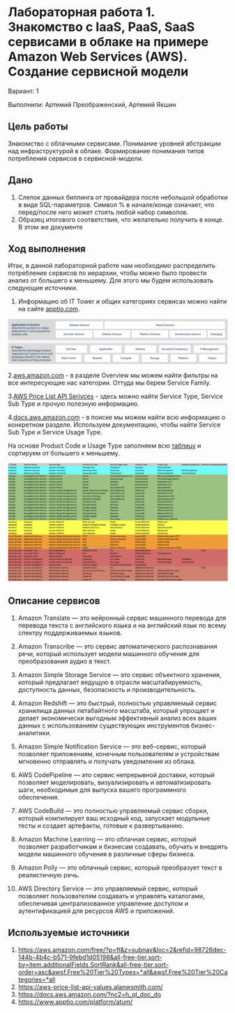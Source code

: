 # Лабораторная работа 1. Знакомство с IaaS, PaaS, SaaS сервисами в облаке на примере Amazon Web Services (AWS). Создание сервисной модели

Вариант: 1

Выполнили:  Артемий Преображенский, Артемий Якшин

## Цель работы

Знакомство с облачными сервисами. Понимание уровней абстракции над инфраструктурой в облаке. Формирование понимания типов потребления сервисов в сервисной-модели.

## Дано

1. Слепок данных биллинга от провайдера после небольшой обработки в виде SQL-параметров. Символ % в начале/конце означает, что перед/после него может стоять любой набор символов.
2. Образец итогового соответствия, что желательно получить в конце. В этом же документе  

## Ход выполнения

Итак, в данной лабораторной работе нам необходимо распределить потребление сервисов по иерархии, чтобы можно было провести анализ от большего к меньшему. Для этого мы будем использовать следующие источники.

1. Информацию об IT Tower и общих категориях сервисах можно найти на сайте [apptio.com](https://www.apptio.com/platform/atum/).

![](./assets/1.png)

2.[aws.amazon.com](https://aws.amazon.com/free/?p=ft&z=subnav&loc=2&refid=98726dec-144b-4b4c-b571-9febd1d05198&all-free-tier.sort-by=item.additionalFields.SortRank&all-free-tier.sort-order=asc&awsf.Free%20Tier%20Types=*all&awsf.Free%20Tier%20Categories=*all) - в разделе Overview мы можем найти фильтры на все интересующие нас категории. Оттуда мы берем Service Family.

3.[AWS Price List API Serivces](https://aws-price-list-api-values.alanwsmith.com/) - здесь можно найти Service Type, Service Sub Type и прочую полезную информацию.

4.[docs.aws.amazon.com](https://docs.aws.amazon.com/?nc2=h_ql_doc_do) - в поиске мы можем найти всю информацию о конкретном разделе. Используем документацию, чтобы найти Service Sub Type и Service Usage Type.

На основе Product Code и Usage Type заполняем всю [таблицу](https://docs.google.com/spreadsheets/d/1GvFC9WZPQ6x2wD0hDskqCn9f3an3M2eHxoqT5yuw4k0/edit?usp=sharing) и сортируем от большего к меньшему.

![](./assets/2.png)

## Описание сервисов

1. Amazon Translate — это нейронный сервис машинного перевода для перевода текста с английского языка и на английский язык по всему спектру поддерживаемых языков.

2. Amazon Transcribe — это сервис автоматического распознавания речи, который использует модели машинного обучения для преобразования аудио в текст.

3. Amazon Simple Storage Service — это сервис объектного хранения, который предлагает ведущую в отрасли масштабируемость, доступность данных, безопасность и производительность.

4. Amazon Redshift — это быстрый, полностью управляемый сервис хранилища данных петабайтного масштаба, который упрощает и делает экономически выгодным эффективный анализ всех ваших данных с использованием существующих инструментов бизнес-аналитики.

5. Amazon Simple Notification Service — это веб-сервис, который позволяет приложениям, конечным пользователям и устройствам мгновенно отправлять и получать уведомления из облака.

6. AWS CodePipeline — это сервис непрерывной доставки, который позволяет моделировать, визуализировать и автоматизировать шаги, необходимые для выпуска вашего программного обеспечения.

7. AWS CodeBuild — это полностью управляемый сервис сборки, который компилирует ваш исходный код, запускает модульные тесты и создает артефакты, готовые к развертыванию.

8. Amazon Machine Learning — это облачная сервис, который позволяет разработчикам и бизнесам создавать, обучать и внедрять модели машинного обучения в различные сферы бизнеса.

9. Amazon Polly — это облачный сервис, который преобразует текст в реалистичную речь.

10. AWS Directory Service — это управляемый сервис, который позволяет пользователям создавать и управлять каталогами, обеспечивая централизованное управление доступом и аутентификацией для ресурсов AWS и приложений.

## Используемые источники

1. <https://aws.amazon.com/free/?p=ft&z=subnav&loc=2&refid=98726dec-144b-4b4c-b571-9febd1d05198&all-free-tier.sort-by=item.additionalFields.SortRank&all-free-tier.sort-order=asc&awsf.Free%20Tier%20Types=*all&awsf.Free%20Tier%20Categories=*all>
2. <https://aws-price-list-api-values.alanwsmith.com/>
3. <https://docs.aws.amazon.com/?nc2=h_ql_doc_do>
4. <https://www.apptio.com/platform/atum/>

